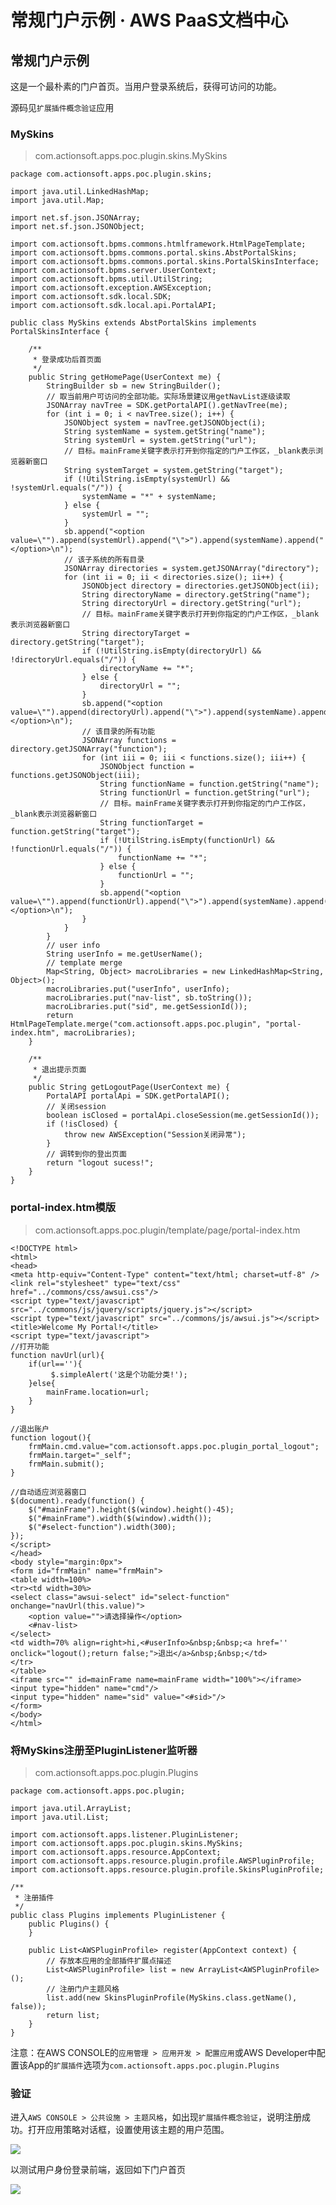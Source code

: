 # 常规门户示例 · AWS PaaS文档中心

## 常规门户示例

这是一个最朴素的门户首页。当用户登录系统后，获得可访问的功能。

源码见`扩展插件概念验证`应用

### MySkins

> com.actionsoft.apps.poc.plugin.skins.MySkins
    
    
    package com.actionsoft.apps.poc.plugin.skins;
    
    import java.util.LinkedHashMap;
    import java.util.Map;
    
    import net.sf.json.JSONArray;
    import net.sf.json.JSONObject;
    
    import com.actionsoft.bpms.commons.htmlframework.HtmlPageTemplate;
    import com.actionsoft.bpms.commons.portal.skins.AbstPortalSkins;
    import com.actionsoft.bpms.commons.portal.skins.PortalSkinsInterface;
    import com.actionsoft.bpms.server.UserContext;
    import com.actionsoft.bpms.util.UtilString;
    import com.actionsoft.exception.AWSException;
    import com.actionsoft.sdk.local.SDK;
    import com.actionsoft.sdk.local.api.PortalAPI;
    
    public class MySkins extends AbstPortalSkins implements PortalSkinsInterface {
    
        /**
         * 登录成功后首页面
         */
        public String getHomePage(UserContext me) {
            StringBuilder sb = new StringBuilder();
            // 取当前用户可访问的全部功能。实际场景建议用getNavList逐级读取
            JSONArray navTree = SDK.getPortalAPI().getNavTree(me);
            for (int i = 0; i < navTree.size(); i++) {
                JSONObject system = navTree.getJSONObject(i);
                String systemName = system.getString("name");
                String systemUrl = system.getString("url");
                // 目标。mainFrame关键字表示打开到你指定的门户工作区，_blank表示浏览器新窗口
                String systemTarget = system.getString("target");
                if (!UtilString.isEmpty(systemUrl) && !systemUrl.equals("/")) {
                    systemName = "*" + systemName;
                } else {
                    systemUrl = "";
                }
                sb.append("<option value=\"").append(systemUrl).append("\">").append(systemName).append("</option>\n");
                // 该子系统的所有目录
                JSONArray directories = system.getJSONArray("directory");
                for (int ii = 0; ii < directories.size(); ii++) {
                    JSONObject directory = directories.getJSONObject(ii);
                    String directoryName = directory.getString("name");
                    String directoryUrl = directory.getString("url");
                    // 目标。mainFrame关键字表示打开到你指定的门户工作区，_blank表示浏览器新窗口
                    String directoryTarget = directory.getString("target");
                    if (!UtilString.isEmpty(directoryUrl) && !directoryUrl.equals("/")) {
                        directoryName += "*";
                    } else {
                        directoryUrl = "";
                    }
                    sb.append("<option value=\"").append(directoryUrl).append("\">").append(systemName).append("/").append(directoryName).append("</option>\n");
                    // 该目录的所有功能
                    JSONArray functions = directory.getJSONArray("function");
                    for (int iii = 0; iii < functions.size(); iii++) {
                        JSONObject function = functions.getJSONObject(iii);
                        String functionName = function.getString("name");
                        String functionUrl = function.getString("url");
                        // 目标。mainFrame关键字表示打开到你指定的门户工作区，_blank表示浏览器新窗口
                        String functionTarget = function.getString("target");
                        if (!UtilString.isEmpty(functionUrl) && !functionUrl.equals("/")) {
                            functionName += "*";
                        } else {
                            functionUrl = "";
                        }
                        sb.append("<option value=\"").append(functionUrl).append("\">").append(systemName).append("/").append(directoryName).append("/").append(functionName).append("</option>\n");
                    }
                }
            }
            // user info
            String userInfo = me.getUserName();
            // template merge
            Map<String, Object> macroLibraries = new LinkedHashMap<String, Object>();
            macroLibraries.put("userInfo", userInfo);
            macroLibraries.put("nav-list", sb.toString());
            macroLibraries.put("sid", me.getSessionId());
            return HtmlPageTemplate.merge("com.actionsoft.apps.poc.plugin", "portal-index.htm", macroLibraries);
        }
    
        /**
         * 退出提示页面
         */
        public String getLogoutPage(UserContext me) {
            PortalAPI portalApi = SDK.getPortalAPI();
            // 关闭session
            boolean isClosed = portalApi.closeSession(me.getSessionId());
            if (!isClosed) {
                throw new AWSException("Session关闭异常");
            }
            // 调转到你的登出页面
            return "logout sucess!";
        }
    }
    

### portal-index.htm模版

> com.actionsoft.apps.poc.plugin/template/page/portal-index.htm
    
    
    <!DOCTYPE html>
    <html>
    <head>
    <meta http-equiv="Content-Type" content="text/html; charset=utf-8" />
    <link rel="stylesheet" type="text/css" href="../commons/css/awsui.css"/>
    <script type="text/javascript" src="../commons/js/jquery/scripts/jquery.js"></script>
    <script type="text/javascript" src="../commons/js/awsui.js"></script>
    <title>Welcome My Portal!</title>
    <script type="text/javascript">
    //打开功能
    function navUrl(url){
        if(url==''){
             $.simpleAlert('这是个功能分类!');
        }else{
            mainFrame.location=url;
        }
    }
    
    //退出账户
    function logout(){
        frmMain.cmd.value="com.actionsoft.apps.poc.plugin_portal_logout";
        frmMain.target="_self";
        frmMain.submit();
    }
    
    //自动适应浏览器窗口
    $(document).ready(function() {
        $("#mainFrame").height($(window).height()-45);
        $("#mainFrame").width($(window).width());
        $("#select-function").width(300);
    });
    </script>
    </head>
    <body style="margin:0px">
    <form id="frmMain" name="frmMain">
    <table width=100%>
    <tr><td width=30%>
    <select class="awsui-select" id="select-function" onchange="navUrl(this.value)">
        <option value="">请选择操作</option>
        <#nav-list>
    </select>
    <td width=70% align=right>hi,<#userInfo>&nbsp;&nbsp;<a href='' onclick="logout();return false;">退出</a>&nbsp;&nbsp;</td>
    </tr>
    </table>
    <iframe src="" id=mainFrame name=mainFrame width="100%"></iframe>
    <input type="hidden" name="cmd"/>
    <input type="hidden" name="sid" value="<#sid>"/>
    </form>
    </body>
    </html>
    

### 将MySkins注册至PluginListener监听器

> com.actionsoft.apps.poc.plugin.Plugins
    
    
    package com.actionsoft.apps.poc.plugin;
    
    import java.util.ArrayList;
    import java.util.List;
    
    import com.actionsoft.apps.listener.PluginListener;
    import com.actionsoft.apps.poc.plugin.skins.MySkins;
    import com.actionsoft.apps.resource.AppContext;
    import com.actionsoft.apps.resource.plugin.profile.AWSPluginProfile;
    import com.actionsoft.apps.resource.plugin.profile.SkinsPluginProfile;
    
    /**
     * 注册插件
     */
    public class Plugins implements PluginListener {
        public Plugins() {
        }
    
        public List<AWSPluginProfile> register(AppContext context) {
            // 存放本应用的全部插件扩展点描述
            List<AWSPluginProfile> list = new ArrayList<AWSPluginProfile>();
            // 注册门户主题风格
            list.add(new SkinsPluginProfile(MySkins.class.getName(), false));
            return list;
        }
    }
    

注意：在AWS CONSOLE的`应用管理 > 应用开发 > 配置应用`或AWS Developer中配置该App的`扩展插件`选项为`com.actionsoft.apps.poc.plugin.Plugins`

### 验证

进入`AWS CONSOLE > 公共设施 > 主题风格`，如出现`扩展插件概念验证`，说明注册成功。打开应用策略对话框，设置使用该主题的用户范围。

[![](https://docs.awspaas.com/reference-guide/aws-paas-plugin-development-reference-guide/plugins/portal-4.png)](<portal-4.png>)

以测试用户身份登录前端，返回如下门户首页

[![](https://docs.awspaas.com/reference-guide/aws-paas-plugin-development-reference-guide/plugins/portal-5.png)](<portal-5.png>)
